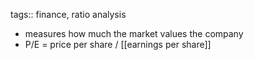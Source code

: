 tags:: finance, ratio analysis

- measures how much the market values the company
- P/E = price per share / [[earnings per share]]